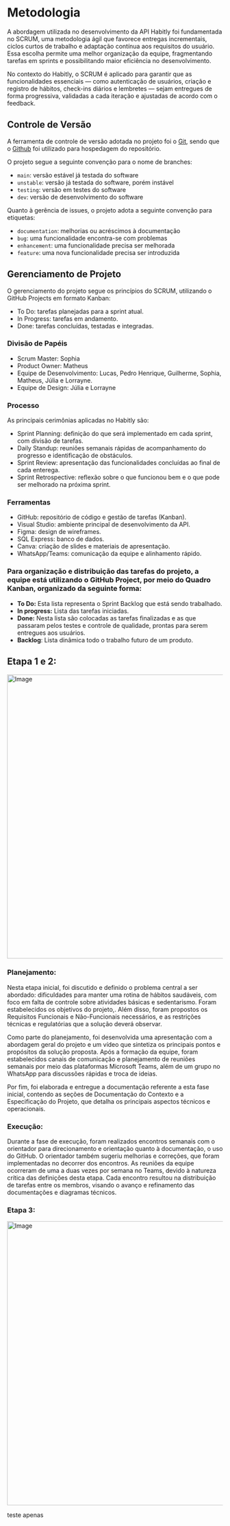 
# Metodologia

A abordagem utilizada no desenvolvimento da API Habitly foi fundamentada no SCRUM, uma metodologia ágil que favorece entregas incrementais, ciclos curtos de trabalho e adaptação contínua aos requisitos do usuário. Essa escolha permite uma melhor organização da equipe, fragmentando tarefas em sprints e possibilitando maior eficiência no desenvolvimento.

No contexto do Habitly, o SCRUM é aplicado para garantir que as funcionalidades essenciais — como autenticação de usuários, criação e registro de hábitos, check-ins diários e lembretes — sejam entregues de forma progressiva, validadas a cada iteração e ajustadas de acordo com o feedback.

## Controle de Versão

A ferramenta de controle de versão adotada no projeto foi o [Git](https://git-scm.com/), sendo que o [Github](https://github.com) foi utilizado para hospedagem do repositório.

O projeto segue a seguinte convenção para o nome de branches:

- `main`: versão estável já testada do software
- `unstable`: versão já testada do software, porém instável
- `testing`: versão em testes do software
- `dev`: versão de desenvolvimento do software

Quanto à gerência de issues, o projeto adota a seguinte convenção para
etiquetas:

- `documentation`: melhorias ou acréscimos à documentação
- `bug`: uma funcionalidade encontra-se com problemas
- `enhancement`: uma funcionalidade precisa ser melhorada
- `feature`: uma nova funcionalidade precisa ser introduzida

## Gerenciamento de Projeto
O gerenciamento do projeto segue os princípios do SCRUM, utilizando o GitHub Projects em formato Kanban:

- To Do: tarefas planejadas para a sprint atual.
- In Progress: tarefas em andamento.
- Done: tarefas concluídas, testadas e integradas.

### Divisão de Papéis
- Scrum Master: Sophia
- Product Owner: Matheus
- Equipe de Desenvolvimento: Lucas, Pedro Henrique, Guilherme, Sophia, Matheus, Júlia e Lorrayne. 
- Equipe de Design: Júlia e Lorrayne

### Processo

As principais cerimônias aplicadas no Habitly são:
- Sprint Planning: definição do que será implementado em cada sprint, com divisão de tarefas.
- Daily Standup: reuniões semanais rápidas de acompanhamento do progresso e identificação de obstáculos.
- Sprint Review: apresentação das funcionalidades concluídas ao final de cada enterega. 
- Sprint Retrospective: reflexão sobre o que funcionou bem e o que pode ser melhorado na próxima sprint.

### Ferramentas
- GitHub: repositório de código e gestão de tarefas (Kanban).
- Visual Studio: ambiente principal de desenvolvimento da API.
- Figma: design de wireframes.
- SQL Express: banco de dados.
- Canva: criação de slides e materiais de apresentação.
- WhatsApp/Teams: comunicação da equipe e alinhamento rápido.
  
### Para organização e distribuição das tarefas do projeto, a equipe está utilizando o **GitHub Project**, por meio do Quadro Kanban, organizado da seguinte forma:
- **To Do:** Esta lista representa o Sprint Backlog que está sendo trabalhado.
- **In progress:** Lista das tarefas iniciadas.
- **Done:** Nesta lista são colocadas as tarefas finalizadas e as que passaram pelos testes e controle de qualidade, prontas para serem entregues aos usuários.
- **Backlog**: Lista dinâmica todo o trabalho futuro de um produto.


## Etapa 1 e 2:

<img width="1279" height="663" alt="Image" src="https://github.com/user-attachments/assets/f9c6de45-a747-461f-834b-9f2bd9f709bd" />

### Planejamento:

Nesta etapa inicial, foi discutido e definido o problema central a ser abordado: dificuldades para manter uma rotina de hábitos saudáveis, com foco em falta de controle sobre atividades básicas e sedentarismo. Foram estabelecidos os objetivos do projeto,. Além disso, foram propostos os Requisitos Funcionais e Não-Funcionais necessários, e as restrições técnicas e regulatórias que a solução deverá observar.

Como parte do planejamento, foi desenvolvida uma apresentação com a abordagem geral do projeto e um vídeo que sintetiza os principais pontos e propósitos da solução proposta. Após a formação da equipe, foram estabelecidos canais de comunicação e planejamento de reuniões semanais por meio das plataformas Microsoft Teams, além de um grupo no WhatsApp para discussões rápidas e troca de ideias.

Por fim, foi elaborada e entregue a documentação referente a esta fase inicial, contendo as seções de Documentação do Contexto e a Especificação do Projeto, que detalha os principais aspectos técnicos e operacionais.

### Execução:
Durante a fase de execução, foram realizados encontros semanais com o orientador para direcionamento e orientação quanto à documentação, o uso do GitHub. O orientador também sugeriu melhorias e correções, que foram implementadas no decorrer dos encontros. As reuniões da equipe ocorreram de uma a duas vezes por semana no Teams, devido à natureza crítica das definições desta etapa. Cada encontro resultou na distribuição de tarefas entre os membros, visando o avanço e refinamento das documentações e diagramas técnicos.

### Etapa 3:

<img width="1279" height="663" alt="Image" src="https://github.com/user-attachments/assets/454a4b90-a600-4b09-8919-179831f81c72"/>


teste apenas